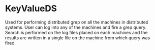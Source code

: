 KeyValueDS
==========
Used for performing distributed grep on all the machines in distributed systems. User can log into any of the machines and fire a grep query.
Search is performed on the log files placed on each machines and the results are written in a single file on the machine from which query was fired
